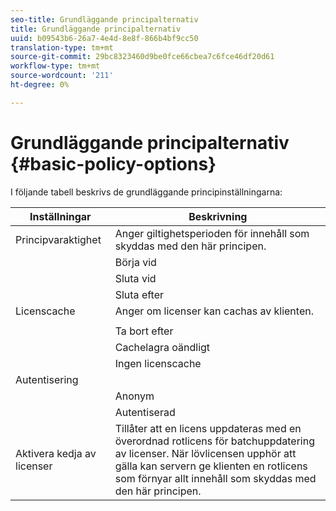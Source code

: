 ```yaml
---
seo-title: Grundläggande principalternativ
title: Grundläggande principalternativ
uuid: b09543b6-26a7-4e4d-8e8f-866b4bf9cc50
translation-type: tm+mt
source-git-commit: 29bc8323460d9be0fce66cbea7c6fce46df20d61
workflow-type: tm+mt
source-wordcount: '211'
ht-degree: 0%

---
```



# Grundläggande principalternativ {#basic-policy-options}

I följande tabell beskrivs de grundläggande principinställningarna:

| Inställningar | Beskrivning |
|---|---|
| Principvaraktighet | Anger giltighetsperioden för innehåll som skyddas med den här principen. |
|  | Börja vid | Licenser kan inte användas förrän detta datum/denna tid. |
|  | Sluta vid | Licenser kan inte användas efter detta datum/tid. |
|  | Sluta efter | Anger den tid en licens är giltig (i minuter), med början från den tidpunkt den paketeras. |
| Licenscache | Anger om licenser kan cachas av klienten. |
|  |  | Licenser kan inte användas efter detta datum/tid. |
|  | Ta bort efter | Anger hur länge en licens är giltig (i minuter), med början från den tidpunkt då den utfärdas av licensservern. |
|  | Cachelagra oändligt | Licensen kan cachas på klienten på obestämd tid. |
|  | Ingen licenscache | Licensen får inte cachas av klienten. En ny licens måste hämtas från servern varje gång användaren spelar upp innehållet. |
| Autentisering |  |
|  | Anonym | Ingen autentisering krävs för att visa innehållet. |
|  | Autentiserad | Autentisering av användarnamn/lösenord krävs. |
| Aktivera kedja av licenser | Tillåter att en licens uppdateras med en överordnad rotlicens för batchuppdatering av licenser. När lövlicensen upphör att gälla kan servern ge klienten en rotlicens som förnyar allt innehåll som skyddas med den här principen. |

